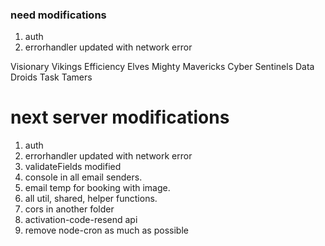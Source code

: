 ### need modifications

1. auth
2. errorhandler updated with network error

Visionary Vikings
Efficiency Elves
Mighty Mavericks
Cyber Sentinels
Data Droids
Task Tamers

# next server modifications

1. auth
2. errorhandler updated with network error
3. validateFields modified
4. console in all email senders.
5. email temp for booking with image.
6. all util, shared, helper functions.
7. cors in another folder
8. activation-code-resend api
9. remove node-cron as much as possible
